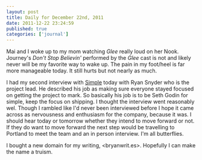 ```yaml
---
layout: post
title: Daily for December 22nd, 2011
date: 2011-12-22 23:24:59
published: true
categories: ['journal']
---
```


Mai and I woke up to my mom watching *Glee* really loud on her Nook. Journey's *Don't Stop Believin'* performed by the *Glee* cast is not and likely never will be my favorite way to wake up. The pain in my foot/heel is far more manageable today. It still hurts but not nearly as much.

I had my second interview with [Simple](http://simple.com) today with Ryan Snyder who is the project lead. He described his job as making sure everyone stayed focused on getting the project to mark. So basically his job is to be Seth Godin for simple, keep the focus on shipping. I thought the interview went reasonably wel. Though I rambled like I'd never been interviewed before I hope it came across as nervousness and enthusiasm for the company, because it was. I should hear today or tomorrow whether they intend to move forward or not. If they do want to move forward the next step would be travelling to Portland to meet the team and an in person interview. I'm all butterflies.

I bought a new domain for my writing, <bryanwrit.es>. Hopefully I can make the name a truism.
